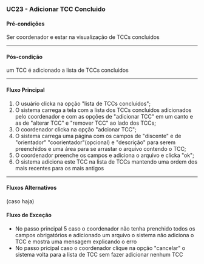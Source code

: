 ### UC23 - Adicionar TCC Concluido

#### Pré-condições
Ser coordenador e estar na visualização de TCCs concluidos

---
#### Pós-condição
um TCC é adicionado a lista de TCCs concluidos

---
#### Fluxo Principal
1. O usuário clicka na opção "lista de TCCs concluidos";
2. O sistema carrega a tela com a lista dos TCCs concluidos adicionados pelo coordenador e com as opções de "adicionar TCC" em um canto e as de "alterar TCC" e "remover TCC" ao lado dos TCCs; 
3. O coordenador clicka na opção  "adcionar TCC";
4. O sistema carrega uma página com os campos de "discente" e de "orientador" "coorientador"(opcional) e "descrição" para serem preenchidos e uma área para se arrastar o arquivo contendo o TCC;
5. O coordenador preenche os campos e adiciona o arquivo e clicka "ok"; 
6. O sistema adiciona este TCC na lista de TCCs mantendo uma ordem dos mais recentes para os mais antigos
--- 
#### Fluxos Alternativos
(caso haja)

#### Fluxo de Exceção
- No passo principal 5 caso o coordenador não tenha prenchido todos os campos obrigatórios e adicionado um arquivo o sistema não adiciona o TCC e mostra uma mensagem explicando o erro
- No passo pricipal caso o coordenador clique na opção "cancelar" o sistema volta para a lista de TCC sem fazer adicionar nenhum TCC
